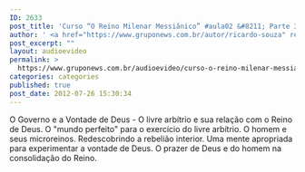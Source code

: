 ```yaml
---
ID: 2633
post_title: 'Curso “O Reino Milenar Messiânico” #aula02 &#8211; Parte 3'
author: ' <a href="https://www.gruponews.com.br/autor/ricardo-souza" rel="tag">Ricardo Souza</a>'
post_excerpt: ""
layout: audioevideo
permalink: >
  https://www.gruponews.com.br/audioevideo/curso-o-reino-milenar-messianico-aula02-parte-3
categories: categories
published: true
post_date: 2012-07-26 15:30:34
---
```

O Governo e a Vontade de Deus - O livre arbítrio e sua relação com o Reino de Deus. O "mundo perfeito" para o exercício do livre arbítrio. O homem e seus microreinos. Redescobrindo a rebelião interior. Uma mente apropriada para experimentar a vontade de Deus. O prazer de Deus e do homem na consolidação do Reino.
<div></div>